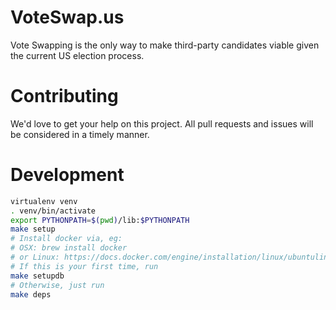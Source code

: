# VoteSwap.us

Vote Swapping is the only way to make third-party candidates viable given the
current US election process.

# Contributing

We'd love to get your help on this project. All pull requests and issues will
be considered in a timely manner.

# Development

```sh
virtualenv venv
. venv/bin/activate
export PYTHONPATH=$(pwd)/lib:$PYTHONPATH
make setup
# Install docker via, eg:
# OSX: brew install docker
# or Linux: https://docs.docker.com/engine/installation/linux/ubuntulinux/ (ugh)
# If this is your first time, run
make setupdb
# Otherwise, just run
make deps
```
